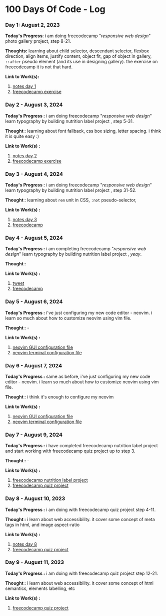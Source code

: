 # 100 Days Of Code - Log

### Day 1: August 2, 2023

**Today's Progress**: i am doing freecodecamp "*responsive web design*" photo gallery project, step 8-21. 

**Thoughts:**  learning about child selector, descendant selector, flexbox direction, align items, justify content, object fit, gap of object in gallery, `::after` pseudo element (and its use in designing gallery). the exercise on freecodecamp it is not that hard. 

**Link to Work(s):** 
1. [notes day 1]
2. [freecodecamp exercise](https://www.freecodecamp.org/learn/2022/responsive-web-design/learn-css-flexbox-by-building-a-photo-gallery/step-8)


### Day 2 -  August 3, 2024

**Today's  Progress :** i am doing freecodecamp "*responsive web design*" learn typography by building nutrition label project , step 5-31. 

**Thought :** learning about font fallback, css box sizing, letter spacing. i think it is quite easy :)

**Link to Work(s) :** 
1. [notes day 2]
2. [freecodecamp exercise](https://www.freecodecamp.org/learn/2022/responsive-web-design/learn-typography-by-building-a-nutrition-label/step-31)


### Day 3 -  August 4, 2024

**Today's  Progress :**  i am doing freecodecamp "*responsive web design*" learn typography by building nutrition label project , step 31-52. 

**Thought :** learning about `rem` unit in CSS, `:not` pseudo-selector, 

**Link to Work(s) :**
1. [notes day 3]
2. [freecodecamp](https://www.freecodecamp.org/learn/2022/responsive-web-design/learn-typography-by-building-a-nutrition-label/step-53)


### Day 4 -  August 5, 2024

**Today's  Progress :**  i am completing freecodecamp "*responsive web design*" learn typography by building nutrition label project , *yeay*. 

**Thought :** 

**Link to Work(s) :**
1. [tweet](https://twitter.com/fikrimulyana_s/status/1687827984596762624)
2. [freecodecamp](https://www.freecodecamp.org/learn/2022/responsive-web-design/learn-typography-by-building-a-nutrition-label/step-67)


### Day 5 -  August 6, 2024

**Today's  Progress :**  i've just configuring my new code editor - neovim. i learn so much about how to customize neovim using vim file. 

**Thought :** - 

**Link to Work(s) :**
1. [neovim GUI configuration file](https://github.com/fikrinotes/Vim-Config/blob/main/ginit.vim)
2. [neovim terminal configuration file](https://github.com/fikrinotes/Vim-Config/blob/main/init.vim)


### Day 6 -  August 7, 2024

**Today's  Progress :**  same as before, i've just configuring my new code editor - neovim. i learn so much about how to customize neovim using vim file. 

**Thought :** i think it's enough to configure my neovim

**Link to Work(s) :**
1. [neovim GUI configuration file](https://github.com/fikrinotes/Vim-Config/blob/main/ginit.vim)
2. [neovim terminal configuration file](https://github.com/fikrinotes/Vim-Config/blob/main/init.vim)


### Day 7 -  August 9, 2024

**Today's  Progress :**  i have completed freecodecamp nutrition label project and start working with freecodecamp quiz project up to step 3. 

**Thought :** -

**Link to Work(s) :**
1. [freecodecamp nutrition label project](https://www.freecodecamp.org/learn/2022/responsive-web-design/learn-typography-by-building-a-nutrition-label/step-67)
2. [freecodecamp quiz project](https://www.freecodecamp.org/learn/2022/responsive-web-design/learn-accessibility-by-building-a-quiz/step-4)


### Day 8 - August 10, 2023

**Today's  Progress :**  i am doing with freecodecamp quiz project step 4-11. 

**Thought :** i learn about web accessibility. it cover some concept of meta tags in html, and image aspect-ratio

**Link to Work(s) :**
1. [notes day 8]
2. [freecodecamp quiz project](https://www.freecodecamp.org/learn/2022/responsive-web-design/learn-accessibility-by-building-a-quiz/step-4)


### Day 9 - August 11, 2023

**Today's  Progress :**  i am doing with freecodecamp quiz project step 12-21. 

**Thought :** i learn about web accessibility. it cover some concept of html semantics, elements labelling, etc

**Link to Work(s) :**
1. [freecodecamp quiz project](https://www.freecodecamp.org/learn/2022/responsive-web-design/learn-accessibility-by-building-a-quiz/step-21)






<!-- notes link -->
[notes day 1]: resources/day1.md
[notes day 2]: resources/day2.md
[notes day 3]: resources/day3.md
[notes day 8]: resources/day8.md
